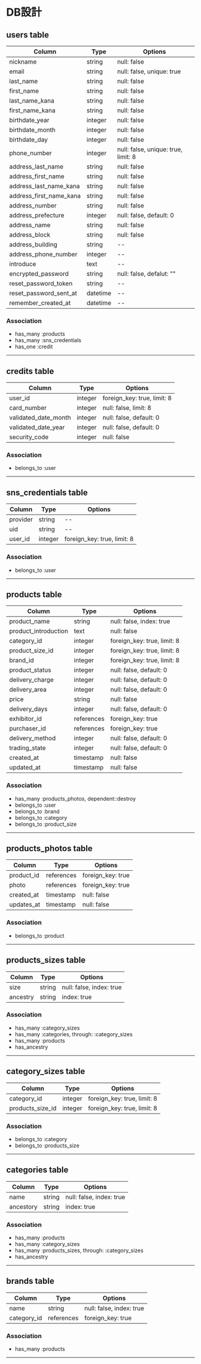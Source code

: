 # DB設計

## users table

|Column|Type|Options|
|------|----|-------|
|nickname|string|null: false|
|email|string|null: false, unique: true|
|last_name|string|null: false|
|first_name|string|null: false|
|last_name_kana|string|null: false|
|first_name_kana|string|null: false|
|birthdate_year|integer|null: false|
|birthdate_month|integer|null: false|
|birthdate_day|integer|null: false|
|phone_number|integer|null: false, unique: true, limit: 8|
|address_last_name|string|null: false|
|address_first_name|string|null: false|
|address_last_name_kana|string|null: false|
|address_first_name_kana|string|null: false|
|address_number|string|null: false|
|address_prefecture|integer|null: false, default: 0|
|address_name|string|null: false|
|address_block|string|null: false|
|address_building|string|--|
|address_phone_number|integer|--|
|introduce|text|--|
|encrypted_password|string|null: false, defalut: ""|
|reset_password_token|string|--|
|reset_password_sent_at|datetime|--|
|remember_created_at|datetime|--|

### Association
- has_many :products
- has_many :sns_credentials
- has_one :credit
***
## credits table

|Column|Type|Options|
|------|----|-------|
|user_id|integer|foreign_key: true, limit: 8|
|card_number|integer|null: false, limit: 8|
|validated_date_month|integer|null: false, default: 0|
|validated_date_year|integer|null: false, default: 0|
|security_code|integer|null: false|

### Association
- belongs_to :user
***
## sns_credentials table

|Column|Type|Options|
|------|----|-------|
|provider|string|--|
|uid|string|--|
|user_id|integer|foreign_key: true, limit: 8|
### Association
- belongs_to :user
***
## products table

|Column|Type|Options|
|------|----|-------|
|product_name|string|null: false, index: true|
|product_introduction|text|null: false|
|category_id|integer|foreign_key: true, limit: 8|
|product_size_id|integer|foreign_key: true, limit: 8|
|brand_id|integer|foreign_key: true, limit: 8|
|product_status|integer|null: false, default: 0|
|delivery_charge|integer|null: false, default: 0|
|delivery_area|integer|null: false, default: 0|
|price|string|null: false|
|delivery_days|integer|null: false, default: 0|
|exhibitor_id|references|foreign_key: true|
|purchaser_id|references|foreign_key: true|
|delivery_method|integer|null: false, default: 0|
|trading_state|integer|null: false, default: 0|
|created_at|timestamp|null: false|
|updated_at|timestamp|null: false|

### Association
- has_many :products_photos, dependent::destroy
- belongs_to :user
- belongs_to :brand
- belongs_to :category
- belongs_to :product_size
***
## products_photos table

|Column|Type|Options|
|------|----|-------|
|product_id|references|foreign_key: true|
|photo|references|foreign_key: true|
|created_at|timestamp|null: false|
|updates_at|timestamp|null: false|

### Association
- belongs_to :product
***
## products_sizes table

|Column|Type|Options|
|------|----|-------|
|size|string|null: false, index: true|
|ancestry|string|index: true|

### Association
- has_many :category_sizes
- has_many :categories, through: :category_sizes
- has_many :products
- has_ancestry
***
## category_sizes table

|Column|Type|Options|
|------|----|-------|
|category_id|integer|foreign_key: true, limit: 8|
|products_size_id|integer|foreign_key: true, limit: 8|

### Association
- belongs_to :category
- belongs_to :products_size
***
## categories table

|Column|Type|Options|
|------|----|-------|
|name|string|null: false, index: true|
|ancestory|string|index: true|

### Association
- has_many :products
- has_many :category_sizes
- has_many :products_sizes, through: :category_sizes
- has_ancestry
***
## brands table

|Column|Type|Options|
|------|----|-------|
|name|string|null: false, index: true|
|category_id|references|foreign_key: true|

### Association
- has_many :products
***
